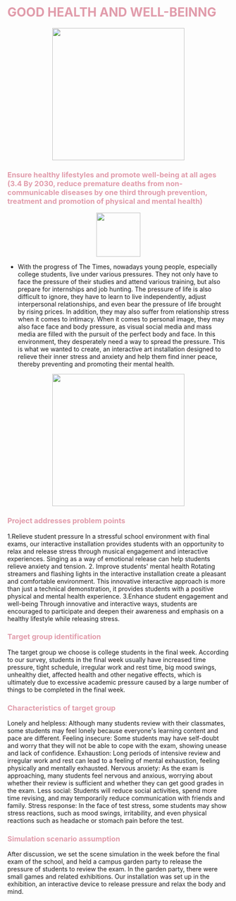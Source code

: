 <h1 style="color: #e19cab;">GOOD HEALTH AND WELL-BEINNG</h1>

<p align="center">
  <img width="300" height="300" src="https://github.com/NexMaker-Fab/2024ZWU-IS-8-BUNBUN/raw/932a6891df22e3474ab9cc122a7543bb82b7ea77/images/FINAL/IMG_7702.jpg">
</p>


<h3 style="color: #e19cab;">Ensure healthy lifestyles and promote well-being at all ages (3.4 By 2030, reduce premature deaths from non-communicable diseases by one third through prevention, treatment and promotion of physical and mental health)</h3>

<p align="center">
  <img width="100" height="100" src="https://github.com/NexMaker-Fab/2024ZWU-IS-8-BUNBUN/raw/23c2c728475903442485251c50f0581d9c135d9e/images/FINAL/%E4%B8%8B%E7%AE%AD%E5%A4%B4.png">
</p>

- With the progress of The Times, nowadays young people, especially college students, live under various pressures. They not only have to face the pressure of their studies and attend various training, but also prepare for internships and job hunting. The pressure of life is also difficult to ignore, they have to learn to live independently, adjust interpersonal relationships, and even bear the pressure of life brought by rising prices. In addition, they may also suffer from relationship stress when it comes to intimacy. When it comes to personal image, they may also face face and body pressure, as visual social media and mass media are filled with the pursuit of the perfect body and face. In this environment, they desperately need a way to spread the pressure. This is what we wanted to create, an interactive art installation designed to relieve their inner stress and anxiety and help them find inner peace, thereby preventing and promoting their mental health.

<p align="center">
  <img width="300" height="300" src="https://cdn.jsdelivr.net/gh/zhuotiantian1/Mary/img/%E6%88%AA%E5%B1%8F2024-06-28%2009.30.01.png">
</p>

<h3 style="color: #e19cab;">Project addresses problem points</h3>
1.Relieve student pressure
In a stressful school environment with final exams, our interactive installation provides students with an opportunity to relax and release stress through musical engagement and interactive experiences. Singing as a way of emotional release can help students relieve anxiety and tension.
2. Improve students' mental health
Rotating streamers and flashing lights in the interactive installation create a pleasant and comfortable environment. This innovative interactive approach is more than just a technical demonstration, it provides students with a positive physical and mental health experience.
3.Enhance student engagement and well-being
Through innovative and interactive ways, students are encouraged to participate and deepen their awareness and emphasis on a healthy lifestyle while releasing stress.

<h3 style="color: #e19cab;">Target group identification</h3>
The target group we choose is college students in the final week. According to our survey, students in the final week usually have increased time pressure, tight schedule, irregular work and rest time, big mood swings, unhealthy diet, affected health and other negative effects, which is ultimately due to excessive academic pressure caused by a large number of things to be completed in the final week.

<h3 style="color: #e19cab;">Characteristics of target group</h3>
Lonely and helpless: Although many students review with their classmates, some students may feel lonely because everyone's learning content and pace are different.
Feeling insecure: Some students may have self-doubt and worry that they will not be able to cope with the exam, showing unease and lack of confidence.
Exhaustion: Long periods of intensive review and irregular work and rest can lead to a feeling of mental exhaustion, feeling physically and mentally exhausted.
Nervous anxiety: As the exam is approaching, many students feel nervous and anxious, worrying about whether their review is sufficient and whether they can get good grades in the exam.
Less social: Students will reduce social activities, spend more time revising, and may temporarily reduce communication with friends and family.
Stress response: In the face of test stress, some students may show stress reactions, such as mood swings, irritability, and even physical reactions such as headache or stomach pain before the test.

<h3 style="color: #e19cab;">Simulation scenario assumption</h3>
 After discussion, we set the scene simulation in the week before the final exam of the school, and held a campus garden party to release the pressure of students to review the exam. In the garden party, there were small games and related exhibitions. Our installation was set up in the exhibition, an interactive device to release pressure and relax the body and mind.